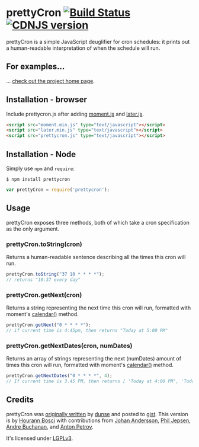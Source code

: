 # prettyCron [![Build Status](https://travis-ci.org/azza-bazoo/prettycron.svg?branch=master)](https://travis-ci.org/azza-bazoo/prettycron) [![CDNJS version](https://img.shields.io/cdnjs/v/prettycron.svg)](https://cdnjs.com/libraries/prettycron)

prettyCron is a simple JavaScript deuglifier for cron schedules: it prints out a human-readable interpretation of when the schedule will run.

## For examples...

... [check out the project home page](http://azza-bazoo.github.io/prettycron/).


## Installation - browser

Include prettycron.js after adding [moment.js](http://momentjs.com/) and [later.js](https://github.com/bunkat/later).

```html
<script src="moment.min.js" type="text/javascript"></script>
<script src="later.min.js" type="text/javascript"></script>
<script src="prettycron.js" type="text/javascript"></script>
```


## Installation - Node

Simply use `npm` and `require`:

```
$ npm install prettycron
```

```js
var prettyCron = require('prettycron');
```


## Usage

prettyCron exposes three methods, both of which take a cron specification as the only argument.

### prettyCron.toString(cron)

Returns a human-readable sentence describing all the times this cron will run.

```js
prettyCron.toString("37 10 * * * *");
// returns "10:37 every day"
```

### prettyCron.getNext(cron)

Returns a string representing the next time this cron will run, formatted with moment's [calendar()](http://momentjs.com/docs/#/displaying/calendar-time/) method.

```js
prettyCron.getNext("0 * * * *");
// if current time is 4:45pm, then returns "Today at 5:00 PM"
```

### prettyCron.getNextDates(cron, numDates)

Returns an array of strings representing the next (numDates) amount of times this cron will run, formatted with moment's [calendar()](http://momentjs.com/docs/#/displaying/calendar-time/) method.

```js
prettyCron.getNextDates("0 * * * *", 4);
// If current time is 3.45 PM, then returns [ 'Today at 4:00 PM', 'Today at 5:00 PM', 'Today at 6:00 PM', 'Today at 7:00 PM' ]
```

## Credits

prettyCron was [originally written](http://dsysadm.blogspot.com.au/2012/09/human-readable-cron-expressions-using.html) by [dunse](https://github.com/dunse) and posted to [gist](https://gist.github.com/dunse/3714957). This version is by [Hourann Bosci](http://hourann.com/) with contributions from [Johan Andersson](https://github.com/anderssonjohan), [Phil Jepsen](https://github.com/wired8), [Andre Buchanan](https://github.com/andrebuchanan), and [Anton Petrov](https://github.com/itsmepetrov).

It's licensed under [LGPLv3](http://www.gnu.org/copyleft/lesser.html).

